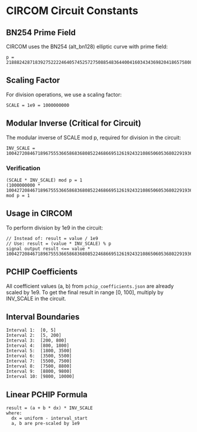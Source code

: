 # CIRCOM Circuit Constants

## BN254 Prime Field
CIRCOM uses the BN254 (alt_bn128) elliptic curve with prime field:
```
p = 21888242871839275222246405745257275088548364400416034343698204186575808495617
```

## Scaling Factor
For division operations, we use a scaling factor:
```
SCALE = 1e9 = 1000000000
```

## Modular Inverse (Critical for Circuit)
The modular inverse of SCALE mod p, required for division in the circuit:
```
INV_SCALE = 10042720846718967555366586836808522468669512619243210865060536802291936071405
```

### Verification
```
(SCALE * INV_SCALE) mod p = 1
(1000000000 * 10042720846718967555366586836808522468669512619243210865060536802291936071405) mod p = 1
```

## Usage in CIRCOM
To perform division by 1e9 in the circuit:
```circom
// Instead of: result = value / 1e9
// Use: result = (value * INV_SCALE) % p
signal output result <== value * 10042720846718967555366586836808522468669512619243210865060536802291936071405;
```

## PCHIP Coefficients
All coefficient values (a, b) from `pchip_coefficients.json` are already scaled by 1e9.
To get the final result in range [0, 100], multiply by INV_SCALE in the circuit.

## Interval Boundaries
```
Interval 1:  [0, 5]
Interval 2:  [5, 200]
Interval 3:  [200, 800]
Interval 4:  [800, 1800]
Interval 5:  [1800, 3500]
Interval 6:  [3500, 5500]
Interval 7:  [5500, 7500]
Interval 8:  [7500, 8800]
Interval 9:  [8800, 9800]
Interval 10: [9800, 10000]
```

## Linear PCHIP Formula
```
result = (a + b * dx) * INV_SCALE
where:
  dx = uniform - interval_start
  a, b are pre-scaled by 1e9
```
